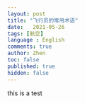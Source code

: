 ```yaml
---
layout: post
title: "飞行员的常用术语"
date:   2021-05-26
tags: [航空]
language : English
comments: true
author: Zhen
toc: false
published: true
hidden: false
---
```

this is a test
<!--stackedit_data:
eyJoaXN0b3J5IjpbLTUwMzIzMTU3MiwtMTk3MzA5Mzc4MF19
-->